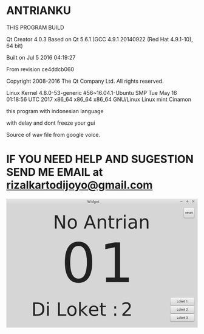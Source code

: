 # ANTRIANKU 

THIS PROGRAM BUILD

Qt Creator 4.0.3 Based on Qt 5.6.1 (GCC 4.9.1 20140922 (Red Hat 4.9.1-10), 64 bit)

Built on Jul 5 2016 04:19:27

From revision ce4ddcb060

Copyright 2008-2016 The Qt Company Ltd. All rights reserved.

Linux Kernel 4.8.0-53-generic #56~16.04.1-Ubuntu SMP Tue May 16 01:18:56 UTC 2017 x86_64 x86_64 x86_64 GNU/Linux Linux mint Cinamon

this program with indonesian language

with delay and dont freeze your gui

Source of wav file from google voice.

# IF YOU NEED HELP AND SUGESTION SEND ME EMAIL at rizalkartodijoyo@gmail.com
![alt text](https://github.com/RKartodijoyo/Antrianku/blob/master/ProgramAntrianku.png?raw=true)
